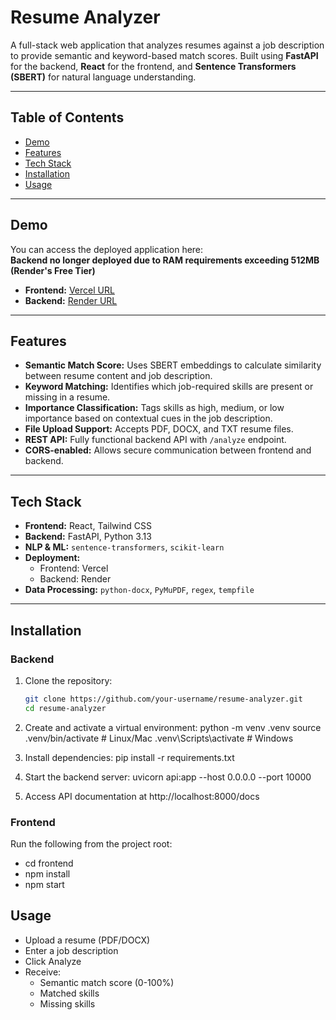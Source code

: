 # Resume Analyzer

A full-stack web application that analyzes resumes against a job description to provide semantic and keyword-based match scores. Built using **FastAPI** for the backend, **React** for the frontend, and **Sentence Transformers (SBERT)** for natural language understanding.

---

## Table of Contents
- [Demo](#demo)
- [Features](#features)
- [Tech Stack](#tech-stack)
- [Installation](#installation)
- [Usage](#usage)

---

## Demo
You can access the deployed application here:  
**Backend no longer deployed due to RAM requirements exceeding 512MB (Render's Free Tier)**

- **Frontend:** [Vercel URL](https://resumeanalyser-olive.vercel.app)
- **Backend:** [Render URL](https://resumeanalyser-lrlz.onrender.com)

---

## Features
- **Semantic Match Score:** Uses SBERT embeddings to calculate similarity between resume content and job description.
- **Keyword Matching:** Identifies which job-required skills are present or missing in a resume.
- **Importance Classification:** Tags skills as high, medium, or low importance based on contextual cues in the job description.
- **File Upload Support:** Accepts PDF, DOCX, and TXT resume files.
- **REST API:** Fully functional backend API with `/analyze` endpoint.
- **CORS-enabled:** Allows secure communication between frontend and backend.

---

## Tech Stack
- **Frontend:** React, Tailwind CSS
- **Backend:** FastAPI, Python 3.13
- **NLP & ML:** `sentence-transformers`, `scikit-learn`
- **Deployment:** 
  - Frontend: Vercel  
  - Backend: Render  
- **Data Processing:** `python-docx`, `PyMuPDF`, `regex`, `tempfile`

---

## Installation

### Backend
1. Clone the repository:
   ```bash
   git clone https://github.com/your-username/resume-analyzer.git
   cd resume-analyzer

2. Create and activate a virtual environment:
    python -m venv .venv
    source .venv/bin/activate   # Linux/Mac
    .venv\Scripts\activate      # Windows

3. Install dependencies:
    pip install -r requirements.txt

4. Start the backend server:
    uvicorn api:app --host 0.0.0.0 --port 10000

5. Access API documentation at http://localhost:8000/docs

### Frontend

Run the following from the project root:
 - cd frontend
 - npm install
 - npm start


## Usage

 - Upload a resume (PDF/DOCX)
 - Enter a job description
 - Click Analyze
 - Receive:
   - Semantic match score (0-100%)
   - Matched skills
   - Missing skills